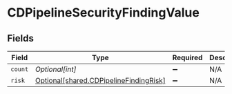 # CDPipelineSecurityFindingValue


## Fields

| Field                                                                                      | Type                                                                                       | Required                                                                                   | Description                                                                                |
| ------------------------------------------------------------------------------------------ | ------------------------------------------------------------------------------------------ | ------------------------------------------------------------------------------------------ | ------------------------------------------------------------------------------------------ |
| `count`                                                                                    | *Optional[int]*                                                                            | :heavy_minus_sign:                                                                         | N/A                                                                                        |
| `risk`                                                                                     | [Optional[shared.CDPipelineFindingRisk]](undefined/models/shared/cdpipelinefindingrisk.md) | :heavy_minus_sign:                                                                         | N/A                                                                                        |